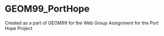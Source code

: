 # GEOM99_PortHope
Created as a part of GEOM99 for the Web Group Assignment for the Port Hope Project
